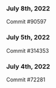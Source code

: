 ### July 8th, 2022

Commit #90597

### July 5th, 2022

Commit #314353


### July 4th, 2022

Commit #72281
